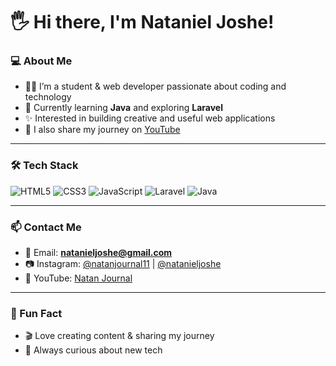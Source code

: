 # 🖐 Hi there, I'm Nataniel Joshe!

### 💻 About Me
- 👨‍💻 I’m a student & web developer passionate about coding and technology
- 🌱 Currently learning **Java** and exploring **Laravel**
- ✨ Interested in building creative and useful web applications
- 🎥 I also share my journey on [YouTube](https://www.youtube.com/@natanjournal/videos)

---

### 🛠 Tech Stack
![HTML5](https://img.shields.io/badge/-HTML5-E34F26?style=flat&logo=html5&logoColor=white)
![CSS3](https://img.shields.io/badge/-CSS3-1572B6?style=flat&logo=css3)
![JavaScript](https://img.shields.io/badge/-JavaScript-F7DF1E?style=flat&logo=javascript&logoColor=black)
![Laravel](https://img.shields.io/badge/-Laravel-FF2D20?style=flat&logo=laravel&logoColor=white)
![Java](https://img.shields.io/badge/-Java-007396?style=flat&logo=java)

---

### 📫 Contact Me
- 📧 Email: **natanieljoshe@gmail.com**  
- 📷 Instagram: [@natanjournal11](https://instagram.com/natanjournal11) | [@natanieljoshe](https://instagram.com/natanieljoshe)  
- 🎥 YouTube: [Natan Journal](https://www.youtube.com/@natanjournal/videos)

---

### 🌟 Fun Fact
- 🎬 Love creating content & sharing my journey
- 🧩 Always curious about new tech
